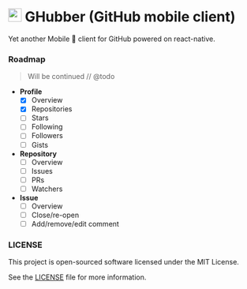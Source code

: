 # <img src="https://socialconnect.github.io/assets/icons/mark-github.svg" width="27"> GHubber (GitHub mobile client)


Yet another Mobile :iphone: client for GitHub powered on react-native.
 
### Roadmap

> Will be continued // @todo

- **Profile**
    - [X] Overview
    - [X] Repositories
    - [ ] Stars
    - [ ] Following
    - [ ] Followers
    - [ ] Gists
- **Repository**
    - [ ] Overview      
    - [ ] Issues      
    - [ ] PRs      
    - [ ] Watchers
- **Issue**
    - [ ] Overview
    - [ ] Close/re-open
    - [ ] Add/remove/edit comment

### LICENSE

This project is open-sourced software licensed under the MIT License.

See the [LICENSE](LICENSE) file for more information.
